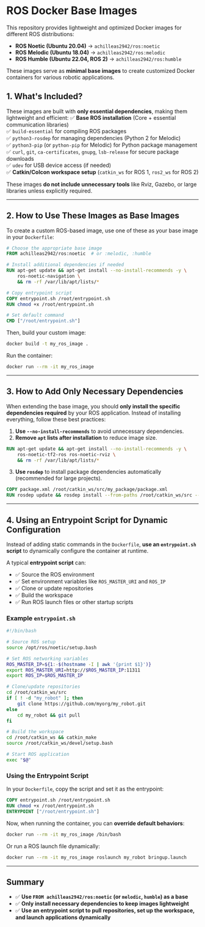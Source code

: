 # ROS Docker Base Images

This repository provides lightweight and optimized Docker images for different ROS distributions:
- **ROS Noetic (Ubuntu 20.04)** → `achilleas2942/ros:noetic`
- **ROS Melodic (Ubuntu 18.04)** → `achilleas2942/ros:melodic`
- **ROS Humble (Ubuntu 22.04, ROS 2)** → `achilleas2942/ros:humble`

These images serve as **minimal base images** to create customized Docker containers for various robotic applications.

## 1. What's Included?
These images are built with **only essential dependencies**, making them lightweight and efficient:
✅ **Base ROS installation** (Core + essential communication libraries)  
✅ `build-essential` for compiling ROS packages  
✅ `python3-rosdep` for managing dependencies (Python 2 for Melodic)  
✅ `python3-pip` (or `python-pip` for Melodic) for Python package management  
✅ `curl`, `git`, `ca-certificates`, `gnupg`, `lsb-release` for secure package downloads  
✅ `udev` for USB device access (if needed)  
✅ **Catkin/Colcon workspace setup** (`catkin_ws` for ROS 1, `ros2_ws` for ROS 2)  

These images **do not include unnecessary tools** like Rviz, Gazebo, or large libraries unless explicitly required.

---

## 2. How to Use These Images as Base Images
To create a custom ROS-based image, use one of these as your base image in your `Dockerfile`:

```dockerfile
# Choose the appropriate base image
FROM achilleas2942/ros:noetic  # or :melodic, :humble

# Install additional dependencies if needed
RUN apt-get update && apt-get install --no-install-recommends -y \
    ros-noetic-navigation \
    && rm -rf /var/lib/apt/lists/*

# Copy entrypoint script
COPY entrypoint.sh /root/entrypoint.sh
RUN chmod +x /root/entrypoint.sh

# Set default command
CMD ["/root/entrypoint.sh"]
```

Then, build your custom image:
```bash
docker build -t my_ros_image .
```

Run the container:
```bash
docker run --rm -it my_ros_image
```

---

## 3. How to Add Only Necessary Dependencies
When extending the base image, you should **only install the specific dependencies required** by your ROS application. Instead of installing everything, follow these best practices:

1. **Use `--no-install-recommends`** to avoid unnecessary dependencies.
2. **Remove `apt` lists after installation** to reduce image size.
```dockerfile
RUN apt-get update && apt-get install --no-install-recommends -y \
    ros-noetic-tf2-ros ros-noetic-rviz \
    && rm -rf /var/lib/apt/lists/*
```
3. **Use `rosdep`** to install package dependencies automatically (recommended for large projects).
```dockerfile
COPY package.xml /root/catkin_ws/src/my_package/package.xml
RUN rosdep update && rosdep install --from-paths /root/catkin_ws/src --ignore-src -r -y
```

---

## 4. Using an Entrypoint Script for Dynamic Configuration
Instead of adding static commands in the `Dockerfile`, **use an `entrypoint.sh` script** to dynamically configure the container at runtime.

A typical **entrypoint script** can:
- ✅ Source the ROS environment
- ✅ Set environment variables like `ROS_MASTER_URI` and `ROS_IP`
- ✅ Clone or update repositories
- ✅ Build the workspace
- ✅ Run ROS launch files or other startup scripts

### Example `entrypoint.sh`
```bash
#!/bin/bash

# Source ROS setup
source /opt/ros/noetic/setup.bash

# Set ROS networking variables
ROS_MASTER_IP=${1:-$(hostname -I | awk '{print $1}')}
export ROS_MASTER_URI=http://$ROS_MASTER_IP:11311
export ROS_IP=$ROS_MASTER_IP

# Clone/update repositories
cd /root/catkin_ws/src
if [ ! -d "my_robot" ]; then
    git clone https://github.com/myorg/my_robot.git
else
    cd my_robot && git pull
fi

# Build the workspace
cd /root/catkin_ws && catkin_make
source /root/catkin_ws/devel/setup.bash

# Start ROS application
exec "$@"
```

### Using the Entrypoint Script
In your `Dockerfile`, copy the script and set it as the entrypoint:
```dockerfile
COPY entrypoint.sh /root/entrypoint.sh
RUN chmod +x /root/entrypoint.sh
ENTRYPOINT ["/root/entrypoint.sh"]
```

Now, when running the container, you can **override default behaviors**:
```bash
docker run --rm -it my_ros_image /bin/bash
```

Or run a ROS launch file dynamically:
```bash
docker run --rm -it my_ros_image roslaunch my_robot bringup.launch
```

---

## Summary
- ✅ **Use `FROM achilleas2942/ros:noetic` (or `melodic`, `humble`) as a base**  
- ✅ **Only install necessary dependencies to keep images lightweight**  
- ✅ **Use an entrypoint script to pull repositories, set up the workspace, and launch applications dynamically**  
